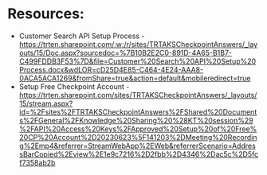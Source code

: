 
# Resources:
- Customer Search API Setup Process - https://trten.sharepoint.com/:w:/r/sites/TRTAKSCheckpointAnswers/_layouts/15/Doc.aspx?sourcedoc=%7B10B2E2C0-891D-4A65-B1B7-C499FDDB3F53%7D&file=Customer%20Search%20API%20Setup%20Process.docx&wdLOR=cD25D4E85-C464-4E24-AAA8-0ACA5ACA1269&fromShare=true&action=default&mobileredirect=true
- Setup Free Checkpoint Account - https://trten.sharepoint.com/sites/TRTAKSCheckpointAnswers/_layouts/15/stream.aspx?id=%2Fsites%2FTRTAKSCheckpointAnswers%2FShared%20Documents%2FGeneral%2FKnowledge%20Sharing%20%28KT%20session%29%2FAPI%20Access%20Keys%2FApproved%20Setup%20of%20Free%20CP%20Account%2D20230623%5F141203%2DMeeting%20Recording%2Emp4&referrer=StreamWebApp%2EWeb&referrerScenario=AddressBarCopied%2Eview%2E1e9c7216%2D2fbb%2D4346%2Dac5c%2D5fcf7358ab2b
